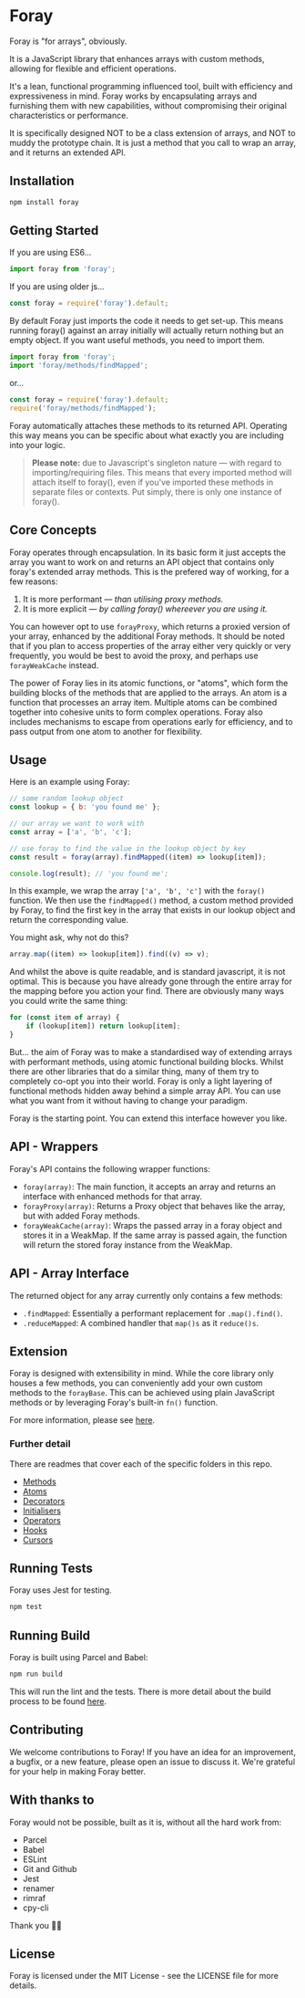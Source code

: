 # Foray

Foray is "for arrays", obviously.

It is a JavaScript library that enhances arrays with custom methods, allowing for flexible and efficient operations.

It's a lean, functional programming influenced tool, built with efficiency and expressiveness in mind. Foray works by encapsulating arrays and furnishing them with new capabilities, without compromising their original characteristics or performance.

It is specifically designed NOT to be a class extension of arrays, and NOT to muddy the prototype chain. It is just a method that you call to wrap an array, and it returns an extended API.

## Installation

```bash
npm install foray
```

## Getting Started

If you are using ES6...

```javascript
import foray from 'foray';
```

If you are using older js...

```javascript
const foray = require('foray').default;
```

By default Foray just imports the code it needs to get set-up. This means running foray() against an array initially will actually return nothing but an empty object. If you want useful methods, you need to import them.

```javascript
import foray from 'foray';
import 'foray/methods/findMapped';
```

or...

```javascript
const foray = require('foray').default;
require('foray/methods/findMapped');
```

Foray automatically attaches these methods to its returned API. Operating this way means you can be specific about what exactly you are including into your logic.

> **Please note:** due to Javascript's singleton nature — with regard to importing/requiring files. This means that every imported method will attach itself to foray(), even if you've imported these methods in separate files or contexts. Put simply, there is only one instance of foray().

## Core Concepts

Foray operates through encapsulation. In its basic form it just accepts the array you want to work on and returns an API object that contains only foray's extended array methods. This is the prefered way of working, for a few reasons:

1. It is more performant — _than utilising proxy methods._
2. It is more explicit — _by calling foray() whereever you are using it._

You can however opt to use `forayProxy`, which returns a proxied version of your array, enhanced by the additional Foray methods. It should be noted that if you plan to access properties of the array either very quickly or very frequently, you would be best to avoid the proxy, and perhaps use `forayWeakCache` instead.

The power of Foray lies in its atomic functions, or "atoms", which form the building blocks of the methods that are applied to the arrays. An atom is a function that processes an array item. Multiple atoms can be combined together into cohesive units to form complex operations. Foray also includes mechanisms to escape from operations early for efficiency, and to pass output from one atom to another for flexibility.

## Usage

Here is an example using Foray:

```javascript
// some random lookup object
const lookup = { b: 'you found me' };

// our array we want to work with
const array = ['a', 'b', 'c'];

// use foray to find the value in the lookup object by key
const result = foray(array).findMapped((item) => lookup[item]);

console.log(result); // 'you found me';
```

In this example, we wrap the array `['a', 'b', 'c']` with the `foray()` function. We then use the `findMapped()` method, a custom method provided by Foray, to find the first key in the array that exists in our lookup object and return the corresponding value.

You might ask, why not do this?

```javascript
array.map((item) => lookup[item]).find((v) => v);
```

And whilst the above is quite readable, and is standard javascript, it is not optimal. This is because you have already gone through the entire array for the mapping before you action your find. There are obviously many ways you could write the same thing:

```javascript
for (const item of array) {
    if (lookup[item]) return lookup[item];
}
```

But... the aim of Foray was to make a standardised way of extending arrays with performant methods, using atomic functional building blocks. Whilst there are other libraries that do a similar thing, many of them try to completely co-opt you into their world. Foray is only a light layering of functional methods hidden away behind a simple array API. You can use what you want from it without having to change your paradigm.

Foray is the starting point. You can extend this interface however you like.

## API - Wrappers

Foray's API contains the following wrapper functions:

- `foray(array)`: The main function, it accepts an array and returns an interface with enhanced methods for that array.
- `forayProxy(array)`: Returns a Proxy object that behaves like the array, but with added Foray methods.
- `forayWeakCache(array)`: Wraps the passed array in a foray object and stores it in a WeakMap. If the same array is passed again, the function will return the stored foray instance from the WeakMap.

## API - Array Interface

The returned object for any array currently only contains a few methods:

- `.findMapped`: Essentially a performant replacement for `.map().find()`.
- `.reduceMapped`: A combined handler that `map()s` as it `reduce()s`.

## Extension

Foray is designed with extensibility in mind. While the core library only houses a few methods, you can conveniently add your own custom methods to the `forayBase`. This can be achieved using plain JavaScript methods or by leveraging Foray's built-in `fn()` function.

For more information, please see [here](./extension.md).

### Further detail

There are readmes that cover each of the specific folders in this repo.

- [Methods](./methods.md)
- [Atoms](./atoms.md)
- [Decorators](./decorators.md)
- [Initialisers](./initialisers.md)
- [Operators](./operators.md)
- [Hooks](./hooks.md)
- [Cursors](./cursors.md)

## Running Tests

Foray uses Jest for testing.

```bash
npm test
```

## Running Build

Foray is built using Parcel and Babel:

```bash
npm run build
```

This will run the lint and the tests. There is more detail about the build process to be found [here](./build.md).

## Contributing

We welcome contributions to Foray! If you have an idea for an improvement, a bugfix, or a new feature, please open an issue to discuss it. We're grateful for your help in making Foray better.

## With thanks to

Foray would not be possible, built as it is, without all the hard work from:

- Parcel
- Babel
- ESLint
- Git and Github
- Jest
- renamer
- rimraf
- cpy-cli

Thank you 🙇‍♀️

## License

Foray is licensed under the MIT License - see the LICENSE file for more details.
